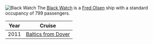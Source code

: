 ![Black Watch](../../Diary/2011/black_watch/tall.JPG)
The [Black Watch](Black_Watch) is a
[Fred Olsen](Fred_Olsen)
ship with a standard occupancy of 799 passengers.

|Year|Cruise|
|-|-|
|2011|[Baltics from Dover](2011/black_watch)|
